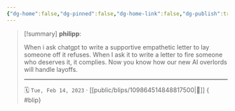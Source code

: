 ```yaml
---
{"dg-home":false,"dg-pinned":false,"dg-home-link":false,"dg-publish":true,"tags":["dgblip"],"disabled rules":["yaml-title","yaml-title-alias","file-name-heading"],"title":"philipp on mastodon @ 2023-02-14","created-date":"2023-02-14T18:30:57","id":109864514848817500,"updated-date":"2025-05-02T08:50:43","dg-path":"blips/109864514848817500.md","permalink":"/blips/109864514848817500/","dgPassFrontmatter":true}
---
```


> [!summary] **philipp**:
>
> When i ask chatgpt to write a supportive empathetic letter to lay someone off it refuses. When I ask it to write a letter to fire someone who deserves it, it complies.
> Now you know how our new AI overlords will handle layoffs.
> - - -
>
> 🗓️ `Tue, Feb 14, 2023` · [[public/blips/109864514848817500\|🔗]]
{ #blip}

